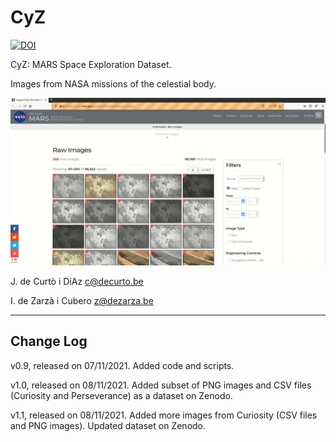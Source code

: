 # CyZ

[![DOI](https://zenodo.org/badge/DOI/10.5281/zenodo.5655473.svg)](https://doi.org/10.5281/zenodo.5655473) 

CyZ: MARS Space Exploration Dataset.

Images from NASA missions of the celestial body.

![alt-text](https://github.com/decurtoidiaz/cyz/blob/main/perseverance_de_curto_and_de_zarza.gif)

J. de Curtò i DíAz c@decurto.be

I. de Zarzà i Cubero z@dezarza.be
	
--------------------------------------------------------
Change Log
--------------------------------------------------------
v0.9, released on 07/11/2021. Added code and scripts.

v1.0, released on 08/11/2021. Added subset of PNG images and CSV files (Curiosity and Perseverance) as a dataset on Zenodo.

v1.1, released on 08/11/2021. Added more images from Curiosity (CSV files and PNG images). Updated dataset on Zenodo.

